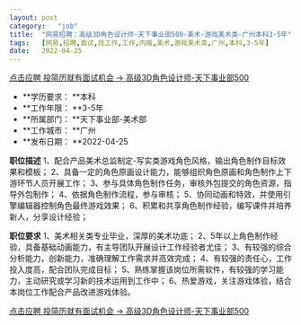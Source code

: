 ```yaml
---
layout:	post
category:	"job"
title:	"网易招聘：高级3D角色设计师-天下事业部500-美术-游戏美术类-广州本科3-5年"
tags:	[网易,招聘,面试,找工作,工作,内推,美术,游戏美术类,广州,本科,3-5年]
date:	2022-04-25
---
```


[点击应聘 投简历就有面试机会 -> 高级3D角色设计师-天下事业部500](http://mobile.bole.netease.com/bole/boleDetail?id=39871&employeeId=346f03c3cda5f04c&key=all)



- **学历要求： **本科
- **工作年限： **3-5年
- **所属部门： **天下事业部-美术部
- **工作城市： **广州
- **发布日期： **2022-04-25



**职位描述**
1、配合产品美术总监制定-写实类游戏角色风格，输出角色制作目标效果和模板；
2、具备一定的角色原画设计能力，能够组织角色原画和角色制作上下游环节人员开展工作；
3、参与具体角色制作任务，审核外包提交的角色资源，指导外包制作；
4、依据角色制作流程，参与审核；
5、协同动画和特效，并使用引擎编辑器控制角色最终游戏效果；
6、积累和共享角色制作经验，编写课件并培养新人，分享设计经验；



**职位要求**
1、美术相关类专业毕业，深厚的美术功底；
2、5年以上角色制作经验，具备基础动画能力，有主导团队开展设计工作经验者尤佳；
3、有较强的综合分析能力，创新能力，准确理解工作需求并高效完成；
4、有较强的责任心，工作投入度高，配合团队完成目标；
5、熟练掌握该岗位所需软件，有较强的学习能力，主动研究或学习新的技术运用到工作中；
6、热爱游戏，关注游戏体验，结合本岗位工作配合产品改进游戏体验。



[点击应聘 投简历就有面试机会 -> 高级3D角色设计师-天下事业部500](http://mobile.bole.netease.com/bole/boleDetail?id=39871&employeeId=346f03c3cda5f04c&key=all)